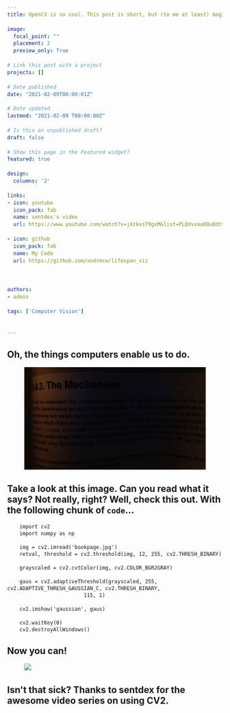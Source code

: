 ```yaml
---
title: OpenCV is so cool. This post is short, but (to me at least) magical.

image:
  focal_point: ""
  placement: 2
  preview_only: True

# Link this post with a project
projects: []

# Date published
date: "2021-02-09T00:00:01Z"

# Date updated
lastmod: "2021-02-09 T00:00:00Z"

# Is this an unpublished draft?
draft: false

# Show this page in the Featured widget?
featured: true

design:
  columns: '2'

links:
- icon: youtube
  icon_pack: fab
  name: sentdex's video
  url: https://www.youtube.com/watch?v=jXzkxsT9gxM&list=PLQVvvaa0QuDdttJXlLtAJxJetJcqmqlQq&index=6

- icon: github
  icon_pack: fab
  name: My Code
  url: https://github.com/xndrmcw/lifespan_viz



authors:
- admin

tags: ['Computer Vision']


---
```

## Oh, the things computers enable us to do.

<figure>
  <img src="bookpage.jpg">
</figure>

## Take a look at this image. Can you read what it says? Not really, right? Well, check this out. With the following chunk of `code`...

        import cv2
        import numpy as np

        img = cv2.imread('bookpage.jpg')
        retval, threshold = cv2.threshold(img, 12, 255, cv2.THRESH_BINARY)

        grayscaled = cv2.cvtColor(img, cv2.COLOR_BGR2GRAY)

        gaus = cv2.adaptiveThreshold(grayscaled, 255, cv2.ADAPTIVE_THRESH_GAUSSIAN_C, cv2.THRESH_BINARY,
                             115, 1)

        cv2.imshow('gaussian', gaus)

        cv2.waitKey(0)
        cv2.destroyAllWindows()

## Now you can!

<figure>
  <img src="gaussian.jpg">
</figure>

## Isn't that sick? Thanks to sentdex for the awesome video series on using CV2.
